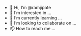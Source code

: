 - 👋 Hi, I’m @ramjipate
- 👀 I’m interested in ...
- 🌱 I’m currently learning ...
- 💞️ I’m looking to collaborate on ...
- 📫 How to reach me ...

<!---
ramjipate/ramjipate is a ✨ special ✨ repository because its `README.md` (this file) appears on your GitHub profile.
You can click the Preview link to take a look at your changes.
--->

